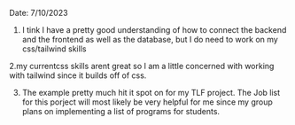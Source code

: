 Date: 7/10/2023
1. I tink I have a pretty good understanding of how to connect the backend and the frontend as well as the database, but I do need to work on my css/tailwind skills

2.my currentcss skills arent great so I am a little concerned with working with tailwind since it builds off of css.

3. The example pretty much hit it spot on for my TLF project. The Job list for this porject will most likely be very helpful for me since my group plans on implementing a list of programs for students.
